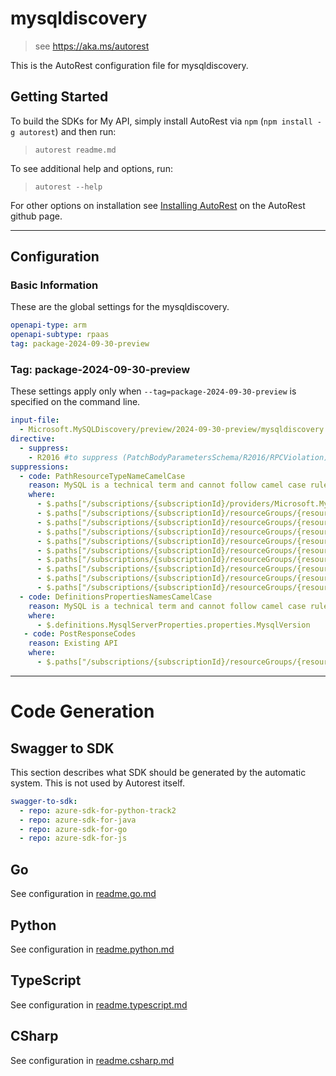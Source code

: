 # mysqldiscovery

> see https://aka.ms/autorest

This is the AutoRest configuration file for mysqldiscovery.

## Getting Started

To build the SDKs for My API, simply install AutoRest via `npm` (`npm install -g autorest`) and then run:

> `autorest readme.md`

To see additional help and options, run:

> `autorest --help`

For other options on installation see [Installing AutoRest](https://aka.ms/autorest/install) on the AutoRest github page.

---

## Configuration

### Basic Information

These are the global settings for the mysqldiscovery.

```yaml
openapi-type: arm
openapi-subtype: rpaas
tag: package-2024-09-30-preview
```

### Tag: package-2024-09-30-preview

These settings apply only when `--tag=package-2024-09-30-preview` is specified on the command line.

```yaml $(tag) == 'package-2024-09-30-preview'
input-file:
  - Microsoft.MySQLDiscovery/preview/2024-09-30-preview/mysqldiscovery.json
directive:
  - suppress:
    - R2016 #to suppress (PatchBodyParametersSchema/R2016/RPCViolation)
suppressions:
  - code: PathResourceTypeNameCamelCase
    reason: MySQL is a technical term and cannot follow camel case rule.
    where:
      - $.paths["/subscriptions/{subscriptionId}/providers/Microsoft.MySQLDiscovery/MySQLSites"]
      - $.paths["/subscriptions/{subscriptionId}/resourceGroups/{resourceGroupName}/providers/Microsoft.MySQLDiscovery/MySQLSites"]
      - $.paths["/subscriptions/{subscriptionId}/resourceGroups/{resourceGroupName}/providers/Microsoft.MySQLDiscovery/MySQLSites/{siteName}"]
      - $.paths["/subscriptions/{subscriptionId}/resourceGroups/{resourceGroupName}/providers/Microsoft.MySQLDiscovery/MySQLSites/{siteName}/MySQLServers"]
      - $.paths["/subscriptions/{subscriptionId}/resourceGroups/{resourceGroupName}/providers/Microsoft.MySQLDiscovery/MySQLSites/{siteName}/MySQLServers/{serverName}"]
      - $.paths["/subscriptions/{subscriptionId}/resourceGroups/{resourceGroupName}/providers/Microsoft.MySQLDiscovery/MySQLSites/{siteName}/errorSummaries"]
      - $.paths["/subscriptions/{subscriptionId}/resourceGroups/{resourceGroupName}/providers/Microsoft.MySQLDiscovery/MySQLSites/{siteName}/errorSummaries/{errorSummaryName}"]
      - $.paths["/subscriptions/{subscriptionId}/resourceGroups/{resourceGroupName}/providers/Microsoft.MySQLDiscovery/MySQLSites/{siteName}/refresh"]
      - $.paths["/subscriptions/{subscriptionId}/resourceGroups/{resourceGroupName}/providers/Microsoft.MySQLDiscovery/MySQLSites/{siteName}/summaries"]
      - $.paths["/subscriptions/{subscriptionId}/resourceGroups/{resourceGroupName}/providers/Microsoft.MySQLDiscovery/MySQLSites/{siteName}/summaries/{summaryName}"]
  - code: DefinitionsPropertiesNamesCamelCase
    reason: MySQL is a technical term and cannot follow camel case rule.
    where:
      - $.definitions.MysqlServerProperties.properties.MysqlVersion
   - code: PostResponseCodes
    reason: Existing API
    where:
      - $.paths["/subscriptions/{subscriptionId}/resourceGroups/{resourceGroupName}/providers/Microsoft.MySQLDiscovery/MySQLSites/{siteName}/refresh"].post
```

---

# Code Generation

## Swagger to SDK

This section describes what SDK should be generated by the automatic system.
This is not used by Autorest itself.

```yaml $(swagger-to-sdk)
swagger-to-sdk:
  - repo: azure-sdk-for-python-track2
  - repo: azure-sdk-for-java
  - repo: azure-sdk-for-go
  - repo: azure-sdk-for-js
```

## Go

See configuration in [readme.go.md](./readme.go.md)

## Python

See configuration in [readme.python.md](./readme.python.md)

## TypeScript

See configuration in [readme.typescript.md](./readme.typescript.md)

## CSharp

See configuration in [readme.csharp.md](./readme.csharp.md)
